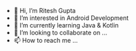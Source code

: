 - 👋 Hi, I’m Ritesh Gupta
- 👀 I’m interested in Android Development 
- 🌱 I’m currently learning Java & Kotlin 
- 💞️ I’m looking to collaborate on ...
- 📫 How to reach me ...

<!---
RiteshGupta2003/RiteshGupta2003 is a ✨ special ✨ repository because its `README.md` (this file) appears on your GitHub profile.
You can click the Preview link to take a look at your changes.
--->
